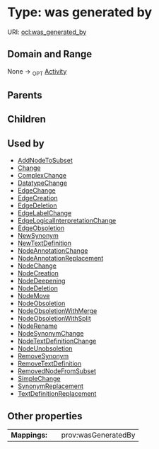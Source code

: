 
# Type: was generated by




URI: [ocl:was_generated_by](http://w3id.org/oclwas_generated_by)


## Domain and Range

None ->  <sub>OPT</sub> [Activity](Activity.md)

## Parents


## Children


## Used by

 * [AddNodeToSubset](AddNodeToSubset.md)
 * [Change](Change.md)
 * [ComplexChange](ComplexChange.md)
 * [DatatypeChange](DatatypeChange.md)
 * [EdgeChange](EdgeChange.md)
 * [EdgeCreation](EdgeCreation.md)
 * [EdgeDeletion](EdgeDeletion.md)
 * [EdgeLabelChange](EdgeLabelChange.md)
 * [EdgeLogicalInterpretationChange](EdgeLogicalInterpretationChange.md)
 * [EdgeObsoletion](EdgeObsoletion.md)
 * [NewSynonym](NewSynonym.md)
 * [NewTextDefinition](NewTextDefinition.md)
 * [NodeAnnotationChange](NodeAnnotationChange.md)
 * [NodeAnnotationReplacement](NodeAnnotationReplacement.md)
 * [NodeChange](NodeChange.md)
 * [NodeCreation](NodeCreation.md)
 * [NodeDeepening](NodeDeepening.md)
 * [NodeDeletion](NodeDeletion.md)
 * [NodeMove](NodeMove.md)
 * [NodeObsoletion](NodeObsoletion.md)
 * [NodeObsoletionWithMerge](NodeObsoletionWithMerge.md)
 * [NodeObsoletionWithSplit](NodeObsoletionWithSplit.md)
 * [NodeRename](NodeRename.md)
 * [NodeSynonymChange](NodeSynonymChange.md)
 * [NodeTextDefinitionChange](NodeTextDefinitionChange.md)
 * [NodeUnobsoletion](NodeUnobsoletion.md)
 * [RemoveSynonym](RemoveSynonym.md)
 * [RemoveTextDefinition](RemoveTextDefinition.md)
 * [RemovedNodeFromSubset](RemovedNodeFromSubset.md)
 * [SimpleChange](SimpleChange.md)
 * [SynonymReplacement](SynonymReplacement.md)
 * [TextDefinitionReplacement](TextDefinitionReplacement.md)

## Other properties

|  |  |  |
| --- | --- | --- |
| **Mappings:** | | prov:wasGeneratedBy |

